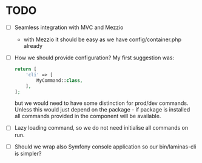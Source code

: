 # TODO

- [ ] Seamless integration with MVC and Mezzio
  - with Mezzio it should be easy as we have config/container.php already

- [ ] How we should provide configuration?
  My first suggestion was:
  
  ```php
  return [
      'cli' => [
          MyCommand::class,
      ],
  ];
  ```
  
  but we would need to have some distinction for prod/dev commands.
  Unless this would just depend on the package - if package is installed all
  commands provided in the component will be available.  

- [ ] Lazy loading command, so we do not need initialise all commands on run.

- [ ] Should we wrap also Symfony console application so our bin/laminas-cli is simpler?

